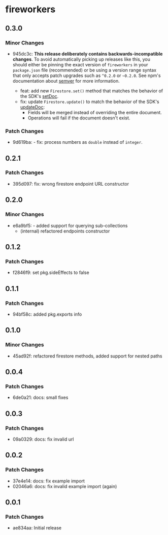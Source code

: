 # fireworkers

## 0.3.0

### Minor Changes

- 945dc3c: **This release deliberately contains backwards-incompatible changes**. To avoid automatically picking up releases like this, you should either be pinning the exact version of `fireworkers` in your `package.json` file (recommended) or be using a version range syntax that only accepts patch upgrades such as `^0.2.0` or `~0.2.0`. See npm's documentation about [semver](https://docs.npmjs.com/cli/v6/using-npm/semver/) for more information.

  - feat: add new `Firestore.set()` method that matches the behavior of the SDK's [setDoc](https://firebase.google.com/docs/reference/js/firestore_.md#setdoc).
  - fix: update `Firestore.update()` to match the behavior of the SDK's [updateDoc](https://firebase.google.com/docs/reference/js/firestore_.md#updatedoc):
    - Fields will be merged instead of overriding the entire document.
    - Operations will fail if the document doesn't exist.

### Patch Changes

- 9d619ba: - fix: process numbers as `double` instead of `integer`.

## 0.2.1

### Patch Changes

- 395d097: fix: wrong firestore endpoint URL constructor

## 0.2.0

### Minor Changes

- e6a9bf5: - added support for querying sub-collections
  - (internal) refactored endpoints constructor

## 0.1.2

### Patch Changes

- f2846f9: set pkg.sideEffects to false

## 0.1.1

### Patch Changes

- 94bf58c: added pkg.exports info

## 0.1.0

### Minor Changes

- 45ad92f: refactored firestore methods, added support for nested paths

## 0.0.4

### Patch Changes

- 6de0a21: docs: small fixes

## 0.0.3

### Patch Changes

- 09a0329: docs: fix invalid url

## 0.0.2

### Patch Changes

- 37e4e14: docs: fix example import
- 02046a6: docs: fix invalid example import (again)

## 0.0.1

### Patch Changes

- ae834aa: Initial release
